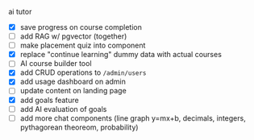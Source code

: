 ai tutor

- [x] save progress on course completion
- [ ] add RAG w/ pgvector (together)
- [ ] make placement quiz into component
- [x] replace "continue learning" dummy data with actual courses
- [ ] AI course builder tool
- [x] add CRUD operations to `/admin/users`
- [x] add usage dashboard on admin
- [ ] update content on landing page
- [x] add goals feature
- [ ] add AI evaluation of goals
- [ ] add more chat components (line graph y=mx+b, decimals, integers, pythagorean theoreom, probability)
